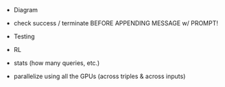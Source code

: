 - Diagram

- check success / terminate BEFORE APPENDING MESSAGE w/ PROMPT!

- Testing
- RL

- stats (how many queries, etc.)
- parallelize using all the GPUs (across triples & across inputs)